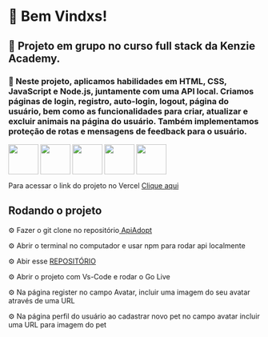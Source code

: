 <h1> 🌴 Bem Vindxs! </h1>

<h2> 🌱 Projeto em grupo no curso full stack da Kenzie Academy.</h2>

<h3 > 🐥 Neste projeto, aplicamos habilidades em HTML, CSS, JavaScript e Node.js, juntamente com uma API local. Criamos páginas de login, registro, auto-login, logout, página do usuário, bem como as funcionalidades para criar, atualizar e excluir animais na página do usuário. Também implementamos proteção de rotas e mensagens de feedback para o usuário.</h3>
 
 <img align="center" width="60px" src="https://cdn.jsdelivr.net/gh/devicons/devicon/icons/html5/html5-original.svg" /> <img align="center" width="60px" src="https://cdn.jsdelivr.net/gh/devicons/devicon/icons/css3/css3-original.svg" /> <img align="center" width="60px" src="https://cdn.jsdelivr.net/gh/devicons/devicon/icons/javascript/javascript-original.svg" /> <img align="center" width="60px" src="https://cdn.jsdelivr.net/gh/devicons/devicon/icons/nodejs/nodejs-original.svg" /> <img  align="center" width="60px"  src="https://cdn.jsdelivr.net/gh/devicons/devicon/icons/npm/npm-original-wordmark.svg" />
          

<p>Para acessar o link do projeto no Vercel  <a href="https://projeto-front-end-kenzie-adot-69kh0n3by-osoriobrunoluis.vercel.app/" >Clique aqui</a></p>
     
  <h2> Rodando o projeto </h2>
  
  <p>⚙️ Fazer o git clone no repositório<a href="https://github.com/Kenzie-Academy-Brasil-Developers/kenzie-adopt"> ApiAdopt</a>
  <p>⚙️ Abrir o terminal no computador e usar npm para rodar api localmente </p> 
  <p>⚙️ Abir esse <a href="https://github.com/osoriobrunoluis/Projeto-Front-End-KenzieAdot/new/main?readme=1"> REPOSITÓRIO </a>
  <p>⚙️ Abrir o projeto com Vs-Code e rodar o Go Live </p>
  <p>⚙️ Na página register no campo Avatar, incluir uma imagem do seu avatar através de uma URL</p> 
  <p>⚙️ Na página perfil do usuário ao cadastrar novo pet no campo avatar incluir uma URL para imagem do pet</p> 
  
          
